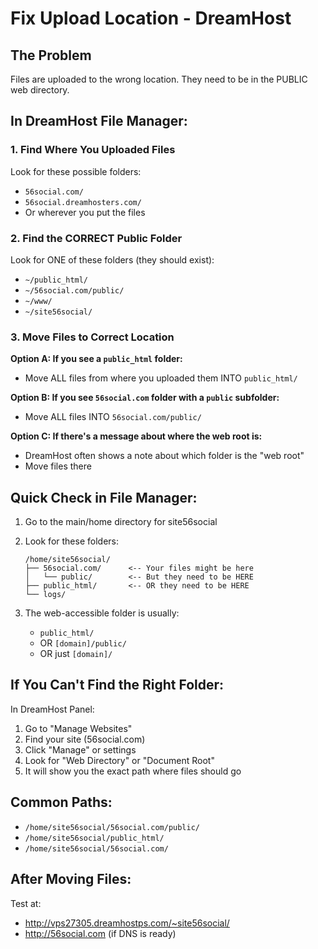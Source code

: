 # Fix Upload Location - DreamHost

## The Problem
Files are uploaded to the wrong location. They need to be in the PUBLIC web directory.

## In DreamHost File Manager:

### 1. Find Where You Uploaded Files
Look for these possible folders:
- `56social.com/` 
- `56social.dreamhosters.com/`
- Or wherever you put the files

### 2. Find the CORRECT Public Folder
Look for ONE of these folders (they should exist):
- `~/public_html/`
- `~/56social.com/public/`
- `~/www/`
- `~/site56social/`

### 3. Move Files to Correct Location

**Option A: If you see a `public_html` folder:**
- Move ALL files from where you uploaded them INTO `public_html/`

**Option B: If you see `56social.com` folder with a `public` subfolder:**
- Move ALL files INTO `56social.com/public/`

**Option C: If there's a message about where the web root is:**
- DreamHost often shows a note about which folder is the "web root"
- Move files there

## Quick Check in File Manager:

1. Go to the main/home directory for site56social
2. Look for these folders:
   ```
   /home/site56social/
   ├── 56social.com/      <-- Your files might be here
   │   └── public/        <-- But they need to be HERE
   ├── public_html/       <-- OR they need to be HERE
   └── logs/
   ```

3. The web-accessible folder is usually:
   - `public_html/` 
   - OR `[domain]/public/`
   - OR just `[domain]/`

## If You Can't Find the Right Folder:

In DreamHost Panel:
1. Go to "Manage Websites"
2. Find your site (56social.com)
3. Click "Manage" or settings
4. Look for "Web Directory" or "Document Root"
5. It will show you the exact path where files should go

## Common Paths:
- `/home/site56social/56social.com/public/`
- `/home/site56social/public_html/`
- `/home/site56social/56social.com/`

## After Moving Files:
Test at:
- http://vps27305.dreamhostps.com/~site56social/
- http://56social.com (if DNS is ready)